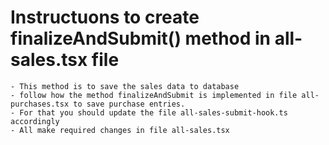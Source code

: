# Instructuons to create finalizeAndSubmit() method in all-sales.tsx file
    - This method is to save the sales data to database
    - follow how the method finalizeAndSubmit is implemented in file all-purchases.tsx to save purchase entries.
    - For that you should update the file all-sales-submit-hook.ts accordingly
    - All make required changes in file all-sales.tsx